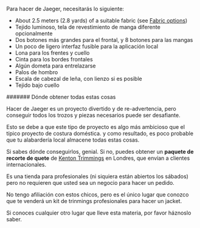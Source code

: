 Para hacer de Jaeger, necesitarás lo siguiente:

-   About 2.5 meters (2.8 yards) of a suitable fabric (see [Fabric options](#fabric-options))
-   Tejido luminoso, tela de revestimiento de manga diferente opcionalmente
-   Dos botones más grandes para el frontal, y 8 botones para las mangas
-   Un poco de ligero interfaz fusible para la aplicación local
-   Lona para los frentes y cuello
-   Cinta para los bordes frontales
-   Algún dometa para entrelazarse
-   Palos de hombro
-   Escala de cabezal de leña, con lienzo si es posible
-   Tejido bajo cuello

<Note>

\####### Dónde obtener todas estas cosas

Hacer de Jaeger es un proyecto divertido y de re-advertencia, pero conseguir todos los trozos y piezas necesarios puede ser desafiante.

Esto se debe a que este tipo de proyecto es algo más ambicioso que el típico proyecto de costura doméstica.
y como resultado, es poco probable que tu alabardería local almacene todas estas cosas.

Si sabes dónde conseguirlos, genial. Si no, puedes obtener un **paquete de recorte de quete** de
[Kenton Trimmings](http://kentontrimmings.co.uk/shop/) en Londres, que envían a clientes internacionales.

Es una tienda para profesionales (ni siquiera están abiertos los sábados) pero no requieren que usted sea un negocio
para hacer un pedido.

No tengo afiliación con estos chicos, pero es el único lugar que conozco que te venderá un kit de
trinmings profesionales para hacer un jacket.

Si conoces cualquier otro lugar que lleve esta materia, por favor háznoslo saber.

</Note>
